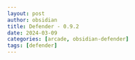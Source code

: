 ```yaml
---
layout: post
author: obsidian
title: Defender - 0.9.2
date: 2024-03-09
categories: [arcade, obsidian-defender]
tags: [defender]
---
```


